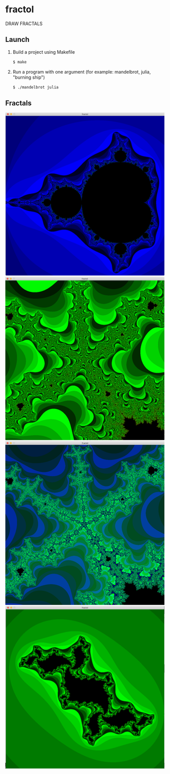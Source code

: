 # fractol

DRAW FRACTALS

## Launch

1. Build a project using Makefile

   ```sh
   $ make
   ```
2. Run a program with one argument (for example: mandelbrot, julia, "burning ship")

   ```sh
   $ ./mandelbrot julia
   ```
 
## Fractals
 <img src="./imgs/fractol1.png" width="500" alt="game">
 <img src="./imgs/fractol2.png" width="500" alt="game">
 <img src="./imgs/fractol3.png" width="500" alt="game">
 <img src="./imgs/fractol4.png" width="500" alt="game">
